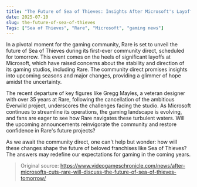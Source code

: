 ```yaml
---
title: "The Future of Sea of Thieves: Insights After Microsoft's Layoffs"
date: 2025-07-10
slug: the-future-of-sea-of-thieves
Tags: ["Sea of Thieves", "Rare", "Microsoft", "gaming news"]
---
```


In a pivotal moment for the gaming community, Rare is set to unveil the future of Sea of Thieves during its first-ever community direct, scheduled for tomorrow. This event comes on the heels of significant layoffs at Microsoft, which have raised concerns about the stability and direction of its gaming studios, including Rare. The community direct promises insights into upcoming seasons and major changes, providing a glimmer of hope amidst the uncertainty.

The recent departure of key figures like Gregg Mayles, a veteran designer with over 35 years at Rare, following the cancellation of the ambitious Everwild project, underscores the challenges facing the studio. As Microsoft continues to streamline its operations, the gaming landscape is evolving, and fans are eager to see how Rare navigates these turbulent waters. Will the upcoming announcements reinvigorate the community and restore confidence in Rare's future projects?

As we await the community direct, one can't help but wonder: how will these changes shape the future of beloved franchises like Sea of Thieves? The answers may redefine our expectations for gaming in the coming years.
> Original source: https://www.videogameschronicle.com/news/after-microsofts-cuts-rare-will-discuss-the-future-of-sea-of-thieves-tomorrow/